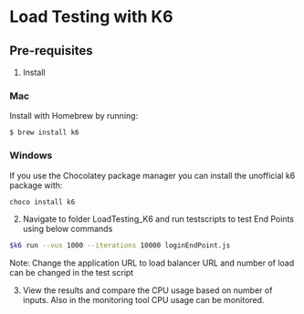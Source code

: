 # Load Testing with K6
## Pre-requisites

1. Install
### Mac
Install with Homebrew by running:
```
$ brew install k6
```
### Windows
If you use the Chocolatey package manager you can install the unofficial k6 package with:
```bash
choco install k6
```
2. Navigate to folder LoadTesting_K6 and run testscripts to test End Points using below commands
```bash
$k6 run --vus 1000 --iterations 10000 loginEndPoint.js
```
Note: Change the application URL to load balancer URL and number of load can be changed in the test script

3. View the results and compare the CPU usage based on number of inputs. Also in the monitoring tool CPU usage can be monitored.

